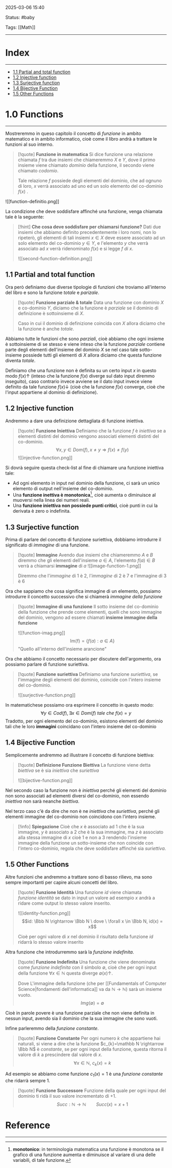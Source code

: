 2025-03-06 15:40

Status: #baby 

Tags: [[Math]]

---
# Index
---
- [1.1 Partial and total function](#1.1%20Partial%20and%20total%20function)
- [1.2 Injective function](#1.2%20Injective%20function)
- [1.3 Surjective function](#1.3%20Surjective%20function)
- [1.4 Bijective Function](#1.4%20Bijective%20Function)
- [1.5 Other Functions](#1.5%20Other%20Functions)
# 1.0 Functions
---
Mostreremmo in queso capitolo il concetto di $funzione$ in ambito matematico e in ambito informatico, cioè come il libro andrà a trattare le funzioni al suo interno.

> [!quote] **Funzione in matematica**
> Si dice funzione una relazione chiamata $f$ tra due insiemi che chiameremmo $X$ e $Y$, dove il primo insieme viene chiamato $dominio$ della funzione, il secondo viene chiamato $codomio$.
> 
> Tale relazione $f$ possiede degli elementi del dominio, che ad ognuno di loro, $x$ verrà associato ad uno ed un solo elemento del co-dominio $f(x)$ .
> 
![[function-definitio.png]]

La condizione che deve soddisfare affinché una funzione, venga chiamata tale è la seguente:

> [!hint] **Che cosa deve soddisfare per chiamarsi funzione?**
> Dati due insiemi che abbiamo definito precedentemente i loro nomi, non lo ripeterò, gli elementi di tali insiemi $x \in X$ deve essere associato ad un solo elemento del co-dominio $y \in Y$, e l'elemento $y$ che verrà associato ad $x$ verrà ridenominato $f(x)$ e si legge *f di x*.
> 
> ![[second-function-definition.png]]
## 1.1 Partial and total function
Ora però definiamo due diverse tipologie di funzioni che troviamo all'interno del libro e sono la funzione $totale$ e $parizale$.

> [!quote] **Funzione parziale & totale**
> Data una funzione con dominio $X$ e co-dominio $Y$, diciamo che la funzione è $parziale$ se il dominio di definizione è sottoinsieme di $X$.
> 
> Caso in cui il dominio di definizione coincida con $X$ allora diciamo che la funzione è anche $totale$.

Abbiamo tutte le funzioni che sono $parziali$, cioè abbiamo che ogni insieme è sottoinsieme di se stesso e viene inteso che la funzione $parziale$ contiene parte degli elementi dell'insieme del dominio $X$ se nel caso tale sotto-insieme possiede tutti gli elementi di $X$ allora diciamo che questa funzione diventa $totale$.

Definiamo che una funzione non è definita su un certo input $x$ in questo modo $f(x)\uparrow$ (inteso che la funzione $f(x)$ diverge sul dato input diremmo  inseguito),  caso contrario invece avviene se il dato input invece viene definito da tale funzione $f(x)\downarrow$ (cioè che la funzione $f(x)$ converge, cioè che l'input appartiene al dominio di definizione).

## 1.2 Injective function
Andremmo a dare una definizione dettagliata di funzione iniettiva.

> [!quote] **Funzione Iniettiva**
> Definiamo che la funzione $f$ è $iniettiva$ se a elementi distinti del dominio vengono associati elementi distinti del co-dominio. $$\forall x,y \in Dom(f), x \neq y\Rightarrow f(x)\neq f(y)$$ 
> ![[injective-function.png]]

Si dovrà seguire questa check-list al fine di chiamare una funzione iniettiva tale:
- Ad ogni elemento in input nel dominio della funzione, ci sarà un unico elemento di output nell'insieme del co-dominio.
- Una **funzione inettiva è monotonica**[^1], cioè aumenta o diminuisce al muoversi nella linea dei numeri reali.
- Una **funzione iniettiva non possiede punti critici**, cioè punti in cui la derivata è zero o indefinita.
## 1.3 Surjective function
Prima di parlare del concetto di funzione suriettiva, dobbiamo introdurre il significato di $immagine$ di una funzione.

>[!quote] **Immagine**
>Avendo due insiemi che chiameremmo $A$ e $B$ diremmo che gli elementi dell'insieme $a \in A$, l'elemento $f(a) \in B$ verrà a chiamarsi **immagine** di $a$
>![[image-function-1.png]]
>
>Diremmo che l'*immagine* di 1 è 2, l'*immagine* di 2 è 7 e l'immagine di 3 è 6
>

Ora che sappiamo che cosa significa immagine di un elemento, possiamo introdurre il concetto successivo che si chiamerà *immagine della funzione*

>[!quote] **Immagine di una funzione**
>Il sotto insieme del co-dominio della funzione che prende come elementi, quelli che sono immagine del dominio, vengono ad essere chiamati **insieme immagine della funzione**
>
>![[function-imag.png]]
 >$$\mathrm{Im(f)} = \{f(a):a\in A\}$$
 >"Quello all'interno dell'insieme arancione"

Ora che abbiamo il concetto necessario per discutere dell'argomento, ora possiamo parlare di funzione suriettiva.

>[!quote] **Funzione suriettiva**
>Definiamo una funzione $suriettiva$, se l'immagine degli elementi del dominio, coincide con l'intero insieme del co-dominio.
>
>![[surjective-function.png]]
>

In matematichese possiamo ora esprimere il concetto in questo modo:
$$\forall y\in Cod(f),\exists x\in Dom(f) \ tale \ che \ f(x) = y$$
Tradotto, per ogni elemento del co-dominio, esistono elementi del dominio tali che le loro **immagini** coincidano con l'intero insieme del co-dominio

## 1.4 Bijective Function
Semplicemente andremmo ad illustrare il concetto di funzione biettiva:

>[!quote] **Definizione Funzione Biettiva**
>La funzione viene detta $biettiva$ se è sia $iniettiva$ che $suriettiva$
>
>![[bijective-function.png]]

Nel secondo caso la funzione non è $iniettiva$ perché gli elementi del dominio non sono associati ad elementi diversi del co-dominio, non essendo $iniettiva$ non sarà neanche $biettiva$.

Nel terzo caso c'è da dire che non è ne $iniettiva$ che $suriettiva$, perché gli elementi immagine del co-dominio non coincidono con l'intero insieme.

>[!info] **Spiegazione**
>Cioè che $x$ è associato ad $1$ che è la sua immagine, $y$ è associato a $2$ che è la sua immagine, ma $z$ è associato alla stessa immagine di $x$ cioè $1$ e non a $3$ rendendo l'insieme immagine della funzione un sotto-insieme che non coincide con l'intero co-dominio, regola che deve soddisfare affinché sia $suriettiva$.

## 1.5 Other Functions
Altre funzioni che andremmo a trattare sono di basso rilievo, ma sono sempre importanti per capire alcuni concetti del libro.

>[!quote] **Funzione Identità**
>Una funzione $id$ viene chiamata $funzione \ identità$ se dato in input un valore ad esempio $x$ andrà a ridare come output lo stesso valore inserito.
>
>![[identity-function.png]]
>$$id: \Bbb N \rightarrow \Bbb N \ dove \ \forall x \in \Bbb N, id(x) = x$$
>
>Cioè per ogni valore di $x$ nel dominio il risultato della funzione $id$ ridarrà lo stesso valore inserito
>

Altra funzione che introdurremmo sarà la $funzione \ indefinita$.

>[!quote] **Funzione Indefinita**
>Una funzione che viene denominata come $funzione \ indefinita$ con il simbolo $\emptyset$, cioè che per ogni input della funzione $\forall x\in\mathbb N$ questa diverge $\emptyset(x)\uparrow$.
>
>Dove L'immagine della funzione (che per [[Fundamentals of Computer Science|fondamenti dell'informatica]] va da $\mathbb N \to \mathbb N$) sarà un insieme vuoto.
>$$Img(\emptyset) = \emptyset$$

Cioè in parole povere è una funzione parziale che non viene definita in nessun input, avendo sia il dominio che la sua immagine che sono vuoti.

Infine parleremmo della $funzione \ constante$.

>[!quote] **Funzione Constante**
>Per ogni numero $k$ che appartiene hai naturali, si viene a dire che la funzione $c_{k}=\mathbb N \rightarrow \Bbb N$ è $constante$, se per ogni input della funzione, questa ritorna il valore di $k$ a prescindere dal valore di $x$.
>$$\forall x \in \mathbb N,\ c_{k}(x)=k$$

Ad esempio se abbiamo come funzione $c_{1}(x)=1$ è una $funzione \ constante$ che ridarrà sempre 1.

>[!quote] **Funzione Successore**
>Funzione della quale per ogni input del dominio ti ridà il suo valore incrementato di +1.
>$$Succ:\mathbb N \to \mathbb N \qquad Succ(x) = x+1$$
# Reference
---
[^1]: **monotonico**: in terminologia matematica una funzione è monotona se il grafico di una funzione aumenta e diminuisce al variare di una delle variabili, di tale funzione.